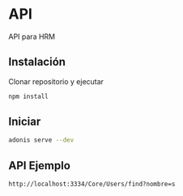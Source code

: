 # API

API para HRM

## Instalación

Clonar repositorio y ejecutar

```bash
npm install
```

## Iniciar

```bash
adonis serve --dev
```

## API Ejemplo
    http://localhost:3334/Core/Users/find?nombre=s


